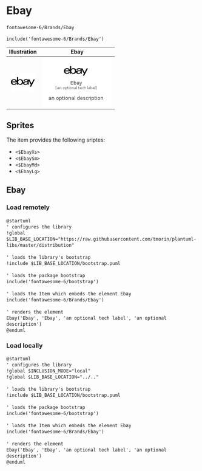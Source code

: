 # Ebay


```text
fontawesome-6/Brands/Ebay
```

```text
include('fontawesome-6/Brands/Ebay')
```



| Illustration | Ebay |
| :---: | :---: |
| ![illustration for Illustration](../../fontawesome-6/Brands/Ebay.png) | ![illustration for Ebay](../../fontawesome-6/Brands/Ebay.Local.png) |



## Sprites
The item provides the following sriptes:

- `<$EbayXs>`
- `<$EbaySm>`
- `<$EbayMd>`
- `<$EbayLg>`





## Ebay

### Load remotely
```plantuml
@startuml
' configures the library
!global $LIB_BASE_LOCATION="https://raw.githubusercontent.com/tmorin/plantuml-libs/master/distribution"

' loads the library's bootstrap
!include $LIB_BASE_LOCATION/bootstrap.puml

' loads the package bootstrap
include('fontawesome-6/bootstrap')

' loads the Item which embeds the element Ebay
include('fontawesome-6/Brands/Ebay')

' renders the element
Ebay('Ebay', 'Ebay', 'an optional tech label', 'an optional description')
@enduml
```

### Load locally
```plantuml
@startuml
' configures the library
!global $INCLUSION_MODE="local"
!global $LIB_BASE_LOCATION="../.."

' loads the library's bootstrap
!include $LIB_BASE_LOCATION/bootstrap.puml

' loads the package bootstrap
include('fontawesome-6/bootstrap')

' loads the Item which embeds the element Ebay
include('fontawesome-6/Brands/Ebay')

' renders the element
Ebay('Ebay', 'Ebay', 'an optional tech label', 'an optional description')
@enduml
```

